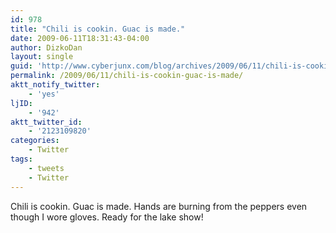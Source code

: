 ```yaml
---
id: 978
title: "Chili is cookin. Guac is made."
date: 2009-06-11T18:31:43-04:00
author: DizkoDan
layout: single
guid: 'http://www.cyberjunx.com/blog/archives/2009/06/11/chili-is-cookin-guac-is-made/'
permalink: /2009/06/11/chili-is-cookin-guac-is-made/
aktt_notify_twitter:
    - 'yes'
ljID:
    - '942'
aktt_twitter_id:
    - '2123109820'
categories:
    - Twitter
tags:
    - tweets
    - Twitter
---
```


Chili is cookin. Guac is made. Hands are burning from the peppers even though I wore gloves. Ready for the lake show!